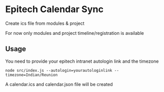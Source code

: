 # Epitech Calendar Sync

Create ics file from modules & project

For now only modules and project timeline/registration is available

## Usage

You need to provide your epitech intranet autologin link and the timezone

`node src/index.js --autologin=yourautologinlink --timezone=Indian/Reunion`

A calendar.ics and calendar.json file will be created